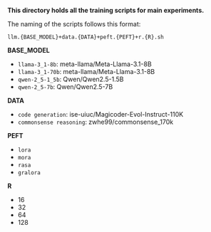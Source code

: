 **This directory holds all the training scripts for main experiments.**



The naming of the scripts follows this format:

`llm.{BASE_MODEL}+data.{DATA}+peft.{PEFT}+r.{R}.sh`



**BASE_MODEL**

* `llama-3_1-8b`: meta-llama/Meta-Llama-3.1-8B
* `llama-3_1-70b`: meta-llama/Meta-Llama-3.1-8B
* `qwen-2_5-1_5b`: Qwen/Qwen2.5-1.5B
* `qwen-2_5-7b`: Qwen/Qwen2.5-7B



**DATA**

* `code generation`: ise-uiuc/Magicoder-Evol-Instruct-110K
* `commonsense reasoning`: zwhe99/commonsense_170k



**PEFT**

* `lora`
* `mora`
* `rasa`
* `gralora`


**R**

* 16
* 32
* 64
* 128